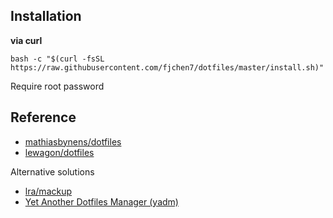 ## Installation

**via curl**

```
bash -c "$(curl -fsSL https://raw.githubusercontent.com/fjchen7/dotfiles/master/install.sh)"
```

Require root password

## Reference

- [mathiasbynens/dotfiles](https://github.com/mathiasbynens/dotfiles)
- [lewagon/dotfiles](https://github.com/lewagon/dotfiles)

Alternative solutions

- [lra/mackup](https://github.com/lra/mackup)
- [Yet Another Dotfiles Manager (yadm)](https://yadm.io)
